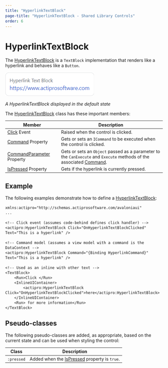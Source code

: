 ```yaml
---
title: "HyperlinkTextBlock"
page-title: "HyperlinkTextBlock - Shared Library Controls"
order: 6
---
```

# HyperlinkTextBlock

The [HyperlinkTextBlock](xref:@ActiproUIRoot.Controls.HyperlinkTextBlock) is a `TextBlock` implementation that renders like a hyperlink and behaves like a `Button`.

![Screenshot](../images/hyperlink-text-block-125%.png)

*A HyperlinkTextBlock displayed in the default state*

The [HyperlinkTextBlock](xref:@ActiproUIRoot.Controls.HyperlinkTextBlock) class has these important members:

| Member | Description |
|-----|-----|
| [Click](xref:@ActiproUIRoot.Controls.HyperlinkTextBlock.Click) Event | Raised when the control is clicked. |
| [Command](xref:@ActiproUIRoot.Controls.HyperlinkTextBlock.Command) Property | Gets or sets an `ICommand` to be executed when the control is clicked. |
| [CommandParameter](xref:@ActiproUIRoot.Controls.HyperlinkTextBlock.CommandParameter) Property | Gets or sets an `Object` passed as a parameter to the `CanExecute` and `Execute` methods of the associated [Command](xref:@ActiproUIRoot.Controls.HyperlinkTextBlock.Command). |
| [IsPressed](xref:@ActiproUIRoot.Controls.HyperlinkTextBlock.IsPressed) Property | Gets if the hyperlink is currently pressed. |

## Example

The following examples demonstrate how to define a [HyperlinkTextBlock](xref:@ActiproUIRoot.Controls.HyperlinkTextBlock):

```xaml
xmlns:actipro="http://schemas.actiprosoftware.com/avaloniaui"
...

<!-- Click event (assumes code-behind defines click handler) -->
<actipro:HyperlinkTextBlock Click="OnHyperlinkTextBlockClicked" Text="This is a hyperlink" />

<!-- Command model (assumes a view model with a command is the DataContext -->
<actipro:HyperlinkTextBlock Command="{Binding HyperlinkCommand}" Text="This is a hyperlink" />

<!-- Used as an inline with other text -->
<TextBlock>
	<Run>Click </Run>
	<InlineUIContainer>
		<actipro:HyperlinkTextBlock Click="OnHyperlinkTextBlockClicked">here</actipro:HyperlinkTextBlock>
	</InlineUIContainer>
	<Run> for more information</Run>
</TextBlock>
```

## Pseudo-classes

The following pseudo-classes are added, as appropriate, based on the current state and can be used when styling the control:

| Class | Description |
|-----|-----|
| `:pressed` | Added when the [IsPressed](xref:@ActiproUIRoot.Controls.HyperlinkTextBlock.IsPressed) property is `true`. |